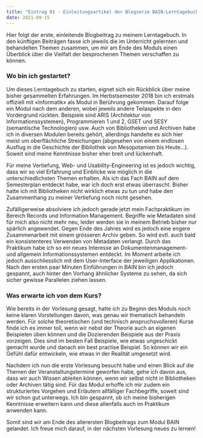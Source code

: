 ```yaml
---
title: "Eintrag 01 - Einleitungsartikel der Blogserie BAIN-Lerntagebuch"
date: 2021-09-15
---
```


Hier folgt der erste, einleitende Blogbeitrag zu meinem Lerntagebuch. In den künftigen Beiträgen fasse ich jeweils die im Unterricht gelernten und behandelten Themen zusammen, um mir am Ende des Moduls einen Überblick über die Vielfalt der besprochenen Themen verschaffen zu können.

### Wo bin ich gestartet?

Um dieses Lerntagebuch zu starten, eignet sich ein Rückblick über meine bisher gesammelten Erfahrungen. Im Herbstsemester 2018 bin ich erstmals offiziell mit «Informatik» als Modul in Berührung gekommen. Darauf folge ein Modul nach dem anderen, wobei jeweils andere Teilaspekte in den Vordergrund rückten. Beispiele sind ARIS (Architektur von Informationssystemen), Programmieren 1 und 2, GSET und SESY (semantische Technologien) usw. Auch von Bibliotheken und Archiven habe ich in diversen Modulen bereits gehört, allerdings handelte es sich hier meist um oberflächliche Streichungen (abgesehen von einem endlosen Ausflug in die Geschichte der Bibliothek von Mesopotamien bis Heute…). Soweit sind meine Kenntnisse bisher eher breit und lückenhaft.

Für meine Vertiefung, Web- und Usability-Engineering ist es jedoch wichtig, dass wir so viel Erfahrung und Einblicke wie möglich in die unterschiedlichsten Themen erhalten. Als ich das Fach BAIN auf dem Semesterplan entdeckt habe, war ich doch erst etwas überrascht. Bisher hatte ich mit Bibliotheken nicht wirklich etwas zu tun und habe den Zusammenhang zu meiner Vertiefung noch nicht gesehen. 

Zufälligerweise absolviere ich jedoch gerade jetzt mein Fachpraktikum im Bereich Records und Information Management. Begriffe wie Metadaten sind für mich also nicht mehr neu, leider werden sie in meinem Betrieb bisher nur spärlich angewendet. Gegen Ende des Jahres wird es jedoch eine engere Zusammenarbeit mit einem grösseren Archiv geben. So wird evtl. auch bald ein konsistenteres Verwenden von Metadaten verlangt. Durch das Praktikum habe ich so ein neues Interesse an Dokumentenmanagement- und allgemein Informationssystemen entdeckt. Im Moment arbeite ich jedoch ausschliesslich mit dem User-Interface der jeweiligen Applikationen. Nach den ersten paar Minuten Einführungen in BAIN bin ich jedoch gespannt, auch hinter den Vorhang ähnlicher Systeme zu sehen, da sich sicher gewisse Parallelen ziehen lassen.

### Was erwarte ich von dem Kurs?

Wie bereits in der Vorlesung gesagt, hatte ich zu Beginn des Moduls noch keine klaren Vorstellungen davon, was genau wir thematisch behandeln werden. Für solche theoretischen (und technisch anspruchsvolleren) Kurse finde ich es immer toll, wenn wir nebst der Theorie auch an eigenen Beispielen üben können und die Dozierenden Beispiele aus der Praxis vorzeigen. Dies sind im besten Fall Beispiele, wie etwas ungeschickt gemacht wurde und danach ein best practise Beispiel. So können wir ein Gefühl dafür entwickeln, wie etwas in der Realität umgesetzt wird.

Nachdem ich nun die erste Vorlesung besucht habe und einen Blick auf die Themen der Veranstaltungstermine geworfen habe, gehe ich davon aus, dass wir auch Wissen ableiten können, wenn wir selbst nicht in Bibliotheken oder Archiven tätig sind. Für das Modul erhoffe ich mir zudem ein strukturiertes Vorgehen und Erläutern allfälliger Fachbegriffe, soweit sind wir schon gut unterwegs. Ich bin gespannt, ob ich meine bisherigen Kenntnisse erweitern kann und diese allenfalls auch im Praktikum anwenden kann. 

Somit sind wir am Ende des allerersten Blogbeitrags zum Modul BAIN gelandet. Ich freue mich darauf, in der nächsten Vorlesung neues zu lernen!
